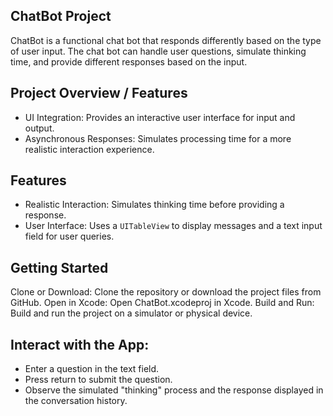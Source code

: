 ## ChatBot Project
ChatBot is a functional chat bot that responds differently based on the type of user input.
The chat bot can handle user questions, simulate thinking time, and provide different responses based on the input.

## Project Overview / Features
- UI Integration: Provides an interactive user interface for input and output.
- Asynchronous Responses: Simulates processing time for a more realistic interaction experience.

## Features
- Realistic Interaction: Simulates thinking time before providing a response.
- User Interface: Uses a `UITableView` to display messages and a text input field for user queries.

## Getting Started

Clone or Download: Clone the repository or download the project files from GitHub.
Open in Xcode: Open ChatBot.xcodeproj in Xcode.
Build and Run: Build and run the project on a simulator or physical device.

## Interact with the App:
- Enter a question in the text field.
- Press return to submit the question.
- Observe the simulated "thinking" process and the response displayed in the conversation history.

